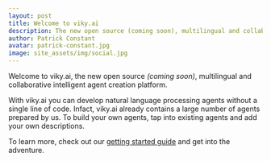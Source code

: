 ```yaml
---
layout: post
title: Welcome to viky.ai
description: The new open source (coming soon), multilingual and collaborative intelligent agent creation platform.
author: Patrick Constant
avatar: patrick-constant.jpg
image: site_assets/img/social.jpg
---
```


Welcome to viky.ai, the new open source _(coming soon)_, multilingual and collaborative intelligent agent creation platform.

<!--keep reading-->

With viky.ai you can develop natural language processing agents without a single line of code. Infact, viky.ai already contains a large number of agents prepared by us. To build your own agents, tap into existing agents and add your own descriptions.

To learn more, check out our [getting started guide](/doc/guides/getting-started/) and get into the adventure.
